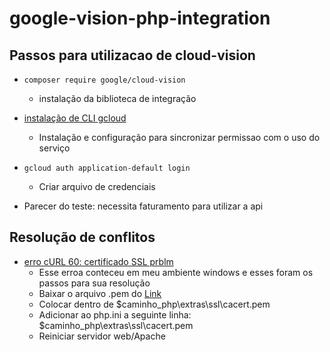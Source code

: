 # google-vision-php-integration

## Passos para utilizacao de cloud-vision
- ```composer require google/cloud-vision```
  - instalação da biblioteca de integração

- [instalação de CLI gcloud](https://cloud.google.com/sdk/docs/install?hl=pt-br)
  - Instalação e configuração para sincronizar permissao com o uso do serviço

- ```gcloud auth application-default login```
  - Criar arquivo de credenciais

- Parecer do teste: necessita faturamento para utilizar a api 

## Resolução de conflitos
- [erro cURL 60: certificado SSL prblm](https://stackoverflow.com/questions/35638497/curl-error-60-ssl-certificate-prblm-unable-to-get-local-issuer-certificate)
  - Esse erroa conteceu em meu ambiente windows e esses foram os passos para sua resolução
  - Baixar o arquivo .pem do [Link](https://curl.haxx.se/docs/caextract.html)
  - Colocar dentro de $caminho_php\extras\ssl\cacert.pem
  - Adicionar ao php.ini a seguinte linha: $caminho_php\extras\ssl\cacert.pem
  - Reiniciar servidor web/Apache